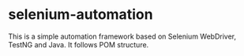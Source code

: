 # selenium-automation
This is a simple automation framework based on Selenium WebDriver, TestNG and Java. It follows POM structure.

